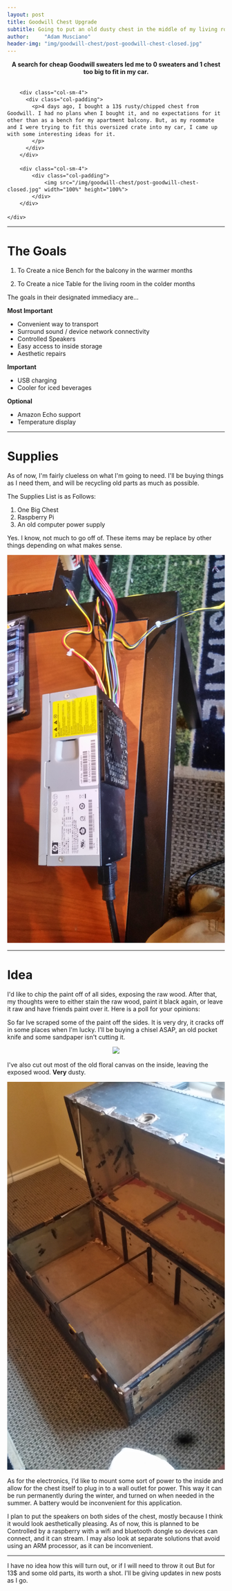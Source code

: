 ```yaml
---
layout: post
title: Goodwill Chest Upgrade
subtitle: Going to put an old dusty chest in the middle of my living room for a few weeks
author:     "Adam Musciano"
header-img: "img/goodwill-chest/post-goodwill-chest-closed.jpg"
---
```


<style>
@media ( min-width: 768px ) {
    .grid-divider {
        position: relative;
        padding: 0;
    }
    .grid-divider>[class*='col-'] {
        position: static;
    }
    .grid-divider>[class*='col-']:nth-child(n+2):before {
        content: "";
        border-left: 1px solid #DDD;
        position: absolute;
        top: 0;
        bottom: 0;
    }
    .col-padding {
        padding: 0 15px;
    }
}
</style>

<div style="text-align:center">
    <b>A search for cheap Goodwill sweaters led me to 0 sweaters and 1 chest too big to fit in my car.</b>
</div>
<br>

<div class="container">
    <div class="row grid-divider">
    
        <div class="col-sm-4">
          <div class="col-padding">  
            <p>4 days ago, I bought a 13$ rusty/chipped chest from Goodwill. I had no plans when I bought it, and no expectations for it other than as a bench for my apartment balcony. But, as my roommate and I were trying to fit this oversized crate into my car, I came up with some interesting ideas for it.
            </p>
          </div>
        </div>
    
        <div class="col-sm-4">
            <div class="col-padding">
                <img src="/img/goodwill-chest/post-goodwill-chest-closed.jpg" width="100%" height="100%">
            </div>
        </div>
    
    </div>
    
</div>



------------------------


The Goals
===========

1. To Create a nice Bench for the balcony in the warmer months

2. To Create a nice Table for the living room in the colder months


The goals in their designated immediacy are...

**Most Important**

* Convenient way to transport
* Surround sound / device network connectivity
* Controlled Speakers
* Easy access to inside storage
* Aesthetic repairs

**Important**

* USB charging
* Cooler for iced beverages

**Optional**

* Amazon Echo support
* Temperature display

-----------------

Supplies
========

As of now, I'm fairly clueless on what I'm going to need. I'll be buying things as I need them, and will be recycling old parts as much as possible.

The Supplies List is as Follows:

1. One Big Chest
2. Raspberry Pi
3. An old computer power supply

Yes. I know, not much to go off of. These items may be replace by other things depending on what makes sense.

<div style="text-align:center">
    <img src="/img/goodwill-chest/post-goodwill-psu.jpg" >
</div>

--------------------------

Idea  
====

I'd like to chip the paint off of all sides, exposing the raw wood. After that, my thoughts were to either stain the raw wood, paint it black again, or leave it raw and have friends paint over it. Here is a poll for your opinions:

<script type="text/javascript" src="//www.websitegoodies.com/poll.php?id=114229"></script>

So far Ive scraped some of the paint off the sides. It is very dry, it cracks off in some places when I'm lucky. I'll be buying a chisel ASAP, an old pocket knife and some sandpaper isn't cutting it.

<div style="text-align:center">
    <img src="/img/goodwill-chest/post-goodwill-chest-side-sanded.jpg" >
</div>

I've also cut out most of the old floral canvas on the inside, leaving the exposed wood. **Very** dusty.
<div style="text-align:center">
    <img src="/img/goodwill-chest/post-goodwill-chest-inner.jpg" >
</div>

As for the electronics, I'd like to mount some sort of power to the inside and allow for the chest itself to plug in to a wall outlet for power. This way it can be run permanently during the winter, and turned on when needed in the summer. A battery would be inconvenient for this application.

I plan to put the speakers on both sides of the chest, mostly because I think it would look aesthetically pleasing. As of now, this is planned to be Controlled by a raspberry with a wifi and bluetooth dongle so devices can connect, and it can stream. I may also look at separate solutions that avoid using an ARM processor, as it can be inconvenient.


---------------------------------

I have no idea how this will turn out, or if I will need to throw it out But for 13$ and some old parts, its worth a shot. I'll be giving updates in new posts as I go.
